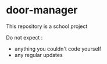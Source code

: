 # door-manager
This repository is a school project

Do not expect :
- anything you couldn't code yourself
- any regular updates
